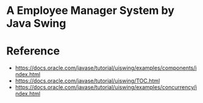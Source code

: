# A Employee Manager System by Java Swing





# Reference

- https://docs.oracle.com/javase/tutorial/uiswing/examples/components/index.html
- https://docs.oracle.com/javase/tutorial/uiswing/TOC.html
- https://docs.oracle.com/javase/tutorial/uiswing/examples/concurrency/index.html

